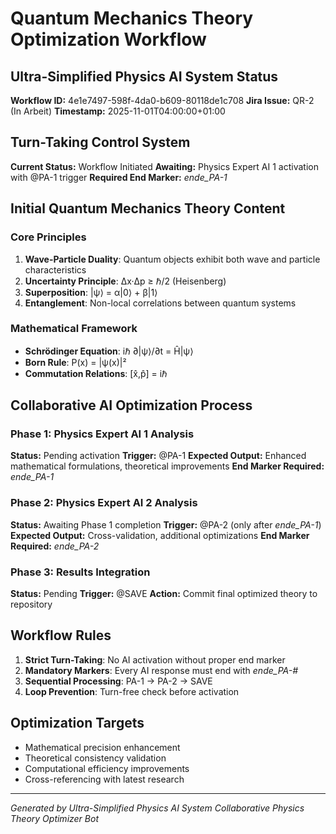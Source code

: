 # Quantum Mechanics Theory Optimization Workflow

## Ultra-Simplified Physics AI System Status

**Workflow ID:** 4e1e7497-598f-4da0-b609-80118de1c708
**Jira Issue:** QR-2 (In Arbeit)
**Timestamp:** 2025-11-01T04:00:00+01:00

## Turn-Taking Control System

**Current Status:** Workflow Initiated
**Awaiting:** Physics Expert AI 1 activation with @PA-1 trigger
**Required End Marker:** _ende_PA-1_

## Initial Quantum Mechanics Theory Content

### Core Principles
1. **Wave-Particle Duality**: Quantum objects exhibit both wave and particle characteristics
2. **Uncertainty Principle**: Δx·Δp ≥ ℏ/2 (Heisenberg)
3. **Superposition**: |ψ⟩ = α|0⟩ + β|1⟩
4. **Entanglement**: Non-local correlations between quantum systems

### Mathematical Framework
- **Schrödinger Equation**: iℏ ∂|ψ⟩/∂t = Ĥ|ψ⟩
- **Born Rule**: P(x) = |ψ(x)|²
- **Commutation Relations**: [x̂,p̂] = iℏ

## Collaborative AI Optimization Process

### Phase 1: Physics Expert AI 1 Analysis
**Status:** Pending activation
**Trigger:** @PA-1
**Expected Output:** Enhanced mathematical formulations, theoretical improvements
**End Marker Required:** _ende_PA-1_

### Phase 2: Physics Expert AI 2 Analysis  
**Status:** Awaiting Phase 1 completion
**Trigger:** @PA-2 (only after _ende_PA-1_)
**Expected Output:** Cross-validation, additional optimizations
**End Marker Required:** _ende_PA-2_

### Phase 3: Results Integration
**Status:** Pending
**Trigger:** @SAVE
**Action:** Commit final optimized theory to repository

## Workflow Rules
1. **Strict Turn-Taking**: No AI activation without proper end marker
2. **Mandatory Markers**: Every AI response must end with _ende_PA-#_
3. **Sequential Processing**: PA-1 → PA-2 → SAVE
4. **Loop Prevention**: Turn-free check before activation

## Optimization Targets
- Mathematical precision enhancement
- Theoretical consistency validation
- Computational efficiency improvements
- Cross-referencing with latest research

---
*Generated by Ultra-Simplified Physics AI System*
*Collaborative Physics Theory Optimizer Bot*